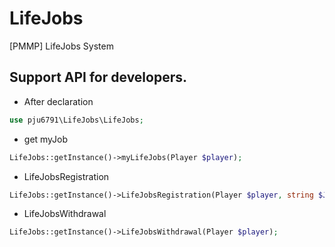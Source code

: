 # LifeJobs
[PMMP] LifeJobs System

## Support API for developers.

* After declaration
```php
use pju6791\LifeJobs\LifeJobs; 
```

* get myJob
```php
LifeJobs::getInstance()->myLifeJobs(Player $player);
```

* LifeJobsRegistration
```php
LifeJobs::getInstance()->LifeJobsRegistration(Player $player, string $Job);
```

* LifeJobsWithdrawal
```php
LifeJobs::getInstance()->LifeJobsWithdrawal(Player $player);
```
